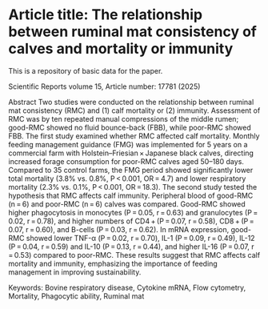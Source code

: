 # Article title: The relationship between ruminal mat consistency of calves and mortality or immunity

This is a repository of basic data for the paper.

Scientific Reports volume 15, Article number: 17781 (2025)

Abstract
Two studies were conducted on the relationship between ruminal mat consistency (RMC) and (1) calf mortality or (2) immunity. Assessment of RMC was by ten repeated manual compressions of the middle rumen; good-RMC showed no fluid bounce-back (FBB), while poor-RMC showed FBB. The first study examined whether RMC affected calf mortality. Monthly feeding management guidance (FMG) was implemented for 5 years on a commercial farm with Holstein–Friesian × Japanese black calves, directing increased forage consumption for poor-RMC calves aged 50–180 days. Compared to 35 control farms, the FMG period showed significantly lower total mortality (3.8% vs. 0.8%, P < 0.001, OR = 4.7) and lower respiratory mortality (2.3% vs. 0.1%, P < 0.001, OR = 18.3). The second study tested the hypothesis that RMC affects calf immunity. Peripheral blood of good-RMC (n = 6) and poor-RMC (n = 6) calves was compared. Good-RMC showed higher phagocytosis in monocytes (P = 0.05, r = 0.63) and granulocytes (P = 0.02, r = 0.78), and higher numbers of CD4 + (P = 0.07, r = 0.58), CD8 + (P = 0.07, r = 0.60), and B-cells (P = 0.03, r = 0.62). In mRNA expression, good-RMC showed lower TNF-α (P = 0.02, r = 0.70), IL-1 (P = 0.09, r = 0.49), IL-12 (P = 0.04, r = 0.59) and IL-10 (P = 0.13, r = 0.44), and higher IL-16 (P = 0.07, r = 0.53) compared to poor-RMC. These results suggest that RMC affects calf mortality and immunity, emphasizing the importance of feeding management in improving sustainability.

Keywords: 
Bovine respiratory disease, Cytokine mRNA, Flow cytometry, Mortality, Phagocytic ability, Ruminal mat
